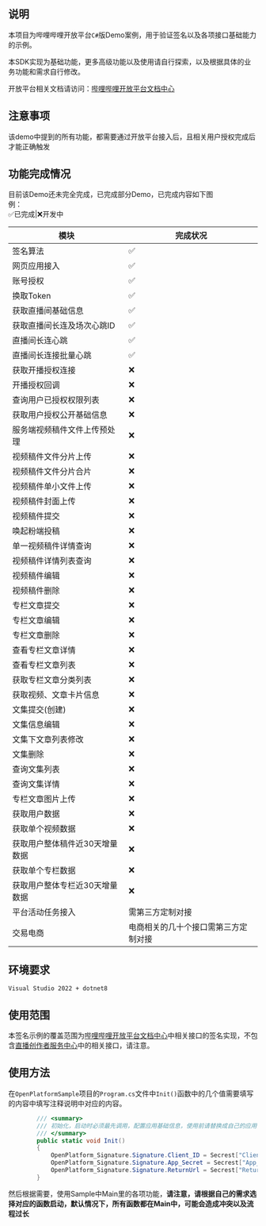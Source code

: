 ## 说明 
本项目为哔哩哔哩开放平台`C#`版Demo案例，用于验证签名以及各项接口基础能力的示例。  

本SDK实现为基础功能，更多高级功能以及使用请自行探索，以及根据具体的业务功能和需求自行修改。

开放平台相关文档请访问：[哔哩哔哩开放平台文档中心](https://open.bilibili.com/doc)

## 注意事项
该demo中提到的所有功能，都需要通过开放平台接入后，且相关用户授权完成后才能正确触发

## 功能完成情况
目前该Demo还未完全完成，已完成部分Demo，已完成内容如下图  
例：  
✅已完成|❌开发中

|模块|完成状况|
|--|--|
|签名算法|✅|
|网页应用接入|✅|
|账号授权|✅|
|换取Token|✅|
|获取直播间基础信息|✅|
|获取直播间长连及场次心跳ID|✅|
|直播间长连心跳|✅|
|直播间长连接批量心跳|✅|
|获取开播授权连接|❌|
|开播授权回调|❌|
|查询用户已授权权限列表|❌|
|获取用户授权公开基础信息|❌|
|服务端视频稿件文件上传预处理|❌|
|视频稿件文件分片上传|❌|
|视频稿件文件分片合片|❌|
|视频稿件单小文件上传|❌|
|视频稿件封面上传|❌|
|视频稿件提交|❌|
|唤起粉端投稿|❌|
|单一视频稿件详情查询|❌|
|视频稿件详情列表查询|❌|
|视频稿件编辑|❌|
|视频稿件删除|❌|
|专栏文章提交|❌|
|专栏文章编辑|❌|
|专栏文章删除|❌|
|查看专栏文章详情|❌|
|查看专栏文章列表|❌|
|获取专栏文章分类列表|❌|
|获取视频、文章卡片信息|❌|
|文集提交(创建)|❌|
|文集信息编辑|❌|
|文集下文章列表修改|❌|
|文集删除|❌|
|查询文集列表|❌|
|查询文集详情|❌|
|专栏文章图片上传|❌|
|获取用户数据|❌|
|获取单个视频数据|❌|
|获取用户整体稿件近30天增量数据|❌|
|获取单个专栏数据|❌|
|获取用户整体专栏近30天增量数据|❌|
|平台活动任务接入|需第三方定制对接|
|交易电商|电商相关的几十个接口需第三方定制对接|

## 环境要求
`Visual Studio 2022 + dotnet8`

## 使用范围
本签名示例的覆盖范围为[哔哩哔哩开放平台文档中心](https://open.bilibili.com/doc)中相关接口的签名实现，不包含[直播创作者服务中心](https://open-live.bilibili.com/document/bdb1a8e5-a675-5bfe-41a9-7a7163f75dbf#h1-u5E73u53F0u4ECBu7ECD)中的相关接口，请注意。

## 使用方法
在`OpenPlatformSample`项目的`Program.cs`文件中`Init()`函数中的几个值需要填写的内容中填写注释说明中对应的内容。
```C#
        /// <summary>
        /// 初始化，启动时必须最先调用，配置应用基础信息，使用前请替换成自己的应用信息
        /// </summary>
        public static void Init()
        {
            OpenPlatform_Signature.Signature.Client_ID = Secrest["Client_ID"];//入驻开放平台后，通过并且创建应用完成后，应用的Client_ID（https://open.bilibili.com/company-core）
            OpenPlatform_Signature.Signature.App_Secret = Secrest["App_Secret"];//入驻开放平台后，通过并且创建应用完成后，应用的App_Secret(https://open.bilibili.com/company-core)
            OpenPlatform_Signature.Signature.ReturnUrl = Secrest["ReturnUrl"];//创建应用后，开发者自行设置的'应用回调域'（https://open.bilibili.com/company-core/{Client_ID}/detail）
        }
```
然后根据需要，使用Sample中Main里的各项功能，**请注意，请根据自己的需求选择对应的函数启动，默认情况下，所有函数都在Main中，可能会造成冲突以及流程过长**
